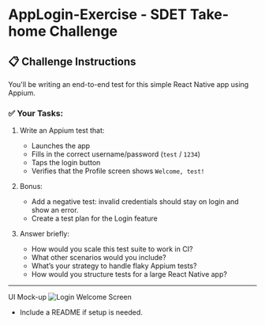 # AppLogin-Exercise - SDET Take-home Challenge

## 📋 Challenge Instructions

You'll be writing an end-to-end test for this simple React Native app using Appium.

### ✅ Your Tasks:
1. Write an Appium test that:
   - Launches the app
   - Fills in the correct username/password (`test` / `1234`)
   - Taps the login button
   - Verifies that the Profile screen shows `Welcome, test!`

2. Bonus:
   - Add a negative test: invalid credentials should stay on login and show an error.
   - Create a test plan for the Login feature

3. Answer briefly:
   - How would you scale this test suite to work in CI?
   - What other scenarios would you include?
   - What’s your strategy to handle flaky Appium tests?
   - How would you structure tests for a large React Native app?

---

UI Mock-up
![Login   Welcome Screen](https://github.com/user-attachments/assets/d79748e6-b49c-4de3-a5cb-c1799a857e0d)

- Include a README if setup is needed.
